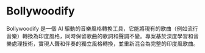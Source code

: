# Bollywoodify
Bollywoodify 是一個 AI 驅動的音樂風格轉換工具，它能將現有的歌曲（例如流行音樂）轉換為印度風格，同時保留歌曲的歌詞和聲調不變。專案基於深度學習和音樂處理技術，實現人聲和伴奏的獨立風格轉換，並重新混合為完整的印度風歌曲。
